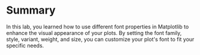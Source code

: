 # Summary

In this lab, you learned how to use different font properties in Matplotlib to enhance the visual appearance of your plots. By setting the font family, style, variant, weight, and size, you can customize your plot's font to fit your specific needs.
